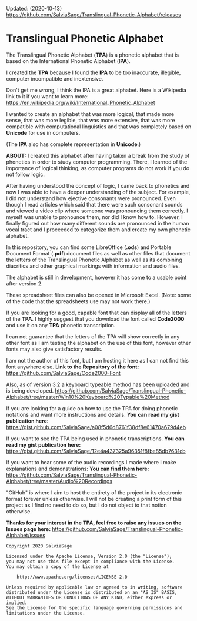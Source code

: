 Updated: (2020-10-13)\
https://github.com/SalviaSage/Translingual-Phonetic-Alphabet/releases

# Translingual Phonetic Alphabet

The Translingual Phonetic Alphabet (**TPA**) is a phonetic alphabet that is based on the International Phonetic Alphabet (**IPA**).

I created the **TPA** because I found the **IPA** to be too inaccurate, illegible, computer incompatible and inextensive.

Don't get me wrong, I think the IPA is a great alphabet. Here is a Wikipedia link to it if you want to learn more:
https://en.wikipedia.org/wiki/International_Phonetic_Alphabet

I wanted to create an alphabet that was more logical, that made more sense, that was more legible, that was more extensive,
that was more compatible with computational linguistics and that was completely based on **Unicode** for use in computers.

(The **IPA** also has complete representation in **Unicode**.)

**ABOUT:**
I created this alphabet after having taken a break from the study of phonetics in order to study computer programming.
There, I learned of the importance of logical thinking, as computer programs do not work if you do not follow logic.

After having understood the concept of logic, I came back to phonetics and now I was able to have a deeper understanding
of the subject. For example, I did not understand how ejective consonants were pronounced. Even though I read articles
which said that there were such consonant sounds and viewed a video clip where someone was pronouncing them correctly.
I myself was unable to pronounce them, nor did I know how to. However, I finally figured out how many different
sounds are pronounced in the human vocal tract and I proceeded to categorize them and create my own phonetic alphabet.

In this repository, you can find some LibreOffice (**.ods**) and Portable Document Format (**.pdf**) document files as well as other files
that document the letters of the Translingual Phonetic Alphabet as well as its combining diacritics and other graphical markings
with information and audio files.

The alphabet is still in development, however it has come to a usable point after version 2.

These spreadsheet files can also be opened in Microsoft Excel.
(Note: some of the code that the spreadsheets use may not work there.)

If you are looking for a good, capable font that can display all of the letters of the **TPA**.
I highly suggest that you download the font called **Code2000** and use it on any **TPA** phonetic transcription.

I can not guarantee that the letters of the TPA will show correctly in any other font as I am testing the alphabet on the use
of this font, however other fonts may also give satisfactory results.

I am not the author of this font, but I am hosting it here as I can not find this font anywhere else.
**Link to the Repository of the font:**
https://github.com/SalviaSage/Code2000-Font

Also, as of version 3.2 a keyboard typeable method has been uploaded and is being developed.
https://github.com/SalviaSage/Translingual-Phonetic-Alphabet/tree/master/Win10%20Keyboard%20Typable%20Method

If you are looking for a guide on how to use the TPA for doing phonetic notations and want more instructions and details.
**You can read my gist publication here:**
https://gist.github.com/SalviaSage/a08f5d6d8761f38df8e61470a679d4eb

If you want to see the TPA being used in phonetic transcriptions.
**You can read my gist publication here:**
https://gist.github.com/SalviaSage/12e4a437325a96351f8fbe85db7631cb

If you want to hear some of the audio recordings I made where I make explanations and demonstrations:
**You can find them here:**
https://github.com/SalviaSage/Translingual-Phonetic-Alphabet/tree/master/Audio%20Recordings

"GitHub" is where I aim to host the entirety of the project in its electronic format forever unless otherwise.
I will not be creating a print form of this project as I find no need to do so, but I do not object to that notion otherwise.

**Thanks for your interest in the TPA, feel free to raise any issues on the Issues page here:**
https://github.com/SalviaSage/Translingual-Phonetic-Alphabet/issues

~~~
Copyright 2020 SalviaSage

Licensed under the Apache License, Version 2.0 (the "License");
you may not use this file except in compliance with the License.
You may obtain a copy of the License at

    http://www.apache.org/licenses/LICENSE-2.0

Unless required by applicable law or agreed to in writing, software
distributed under the License is distributed on an "AS IS" BASIS,
WITHOUT WARRANTIES OR CONDITIONS OF ANY KIND, either express or implied.
See the License for the specific language governing permissions and
limitations under the License.
~~~
